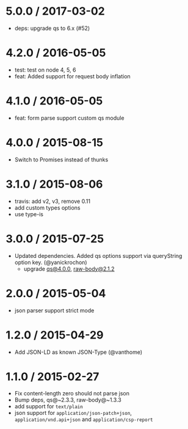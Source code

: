 
5.0.0 / 2017-03-02
==================

  * deps: upgrade qs to 6.x (#52)

4.2.0 / 2016-05-05
==================

  * test: test on node 4, 5, 6
  * feat: Added support for request body inflation

4.1.0 / 2016-05-05
==================

  * feat: form parse support custom qs module

4.0.0 / 2015-08-15
==================

  * Switch to Promises instead of thunks

3.1.0 / 2015-08-06
==================

 * travis: add v2, v3, remove 0.11
 * add custom types options
 * use type-is

3.0.0 / 2015-07-25
==================

 * Updated dependencies. Added qs options support via queryString option key. (@yanickrochon)
   * upgrade qs@4.0.0, raw-body@2.1.2

2.0.0 / 2015-05-04
==================

  * json parser support strict mode

1.2.0 / 2015-04-29
==================

 * Add JSON-LD as known JSON-Type (@vanthome)

1.1.0 / 2015-02-27
==================

 * Fix content-length zero should not parse json
 * Bump deps, qs@~2.3.3, raw-body@~1.3.3
 * add support for `text/plain`
 * json support for `application/json-patch+json`, `application/vnd.api+json` and `application/csp-report`
